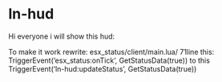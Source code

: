 # ln-hud
Hi everyone i will show this hud:

To make it work rewrite:
esx_status/client/main.lua/ 71line this:
TriggerEvent(‘esx_status:onTick’, GetStatusData(true)) to this
TriggerEvent(‘ln-hud:updateStatus’, GetStatusData(true))
